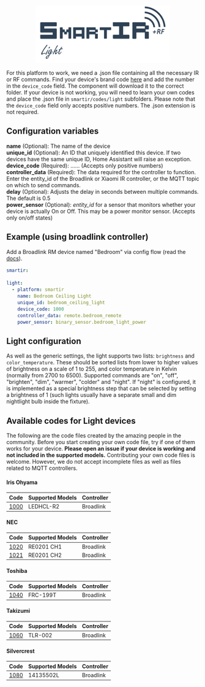 <p align="center">
    <a href="#"><img src="assets/smartir_light.png" width="350" alt="SmartIR light"></a>
</p>

For this platform to work, we need a .json file containing all the necessary IR or RF commands.
Find your device's brand code [here](LIGHT.md#available-codes-for-light-devices) and add the number in the `device_code` field. The component will download it to the correct folder.  If your device is not working, you will need to learn your own codes and place the .json file in `smartir/codes/light` subfolders. Please note that the `device_code` field only accepts positive numbers. The .json extension is not required.

## Configuration variables

**name** (Optional): The name of the device<br />
**unique_id** (Optional): An ID that uniquely identified this device. If two devices have the same unique ID, Home Assistant will raise an exception.<br />
**device_code** (Required): ...... (Accepts only positive numbers)<br />
**controller_data** (Required): The data required for the controller to function. Enter the entity_id of the Broadlink or Xiaomi IR controller, or the MQTT topic on which to send commands.<br />
**delay** (Optional): Adjusts the delay in seconds between multiple commands. The default is 0.5 <br />
**power_sensor** (Optional): *entity_id* for a sensor that monitors whether your device is actually On or Off. This may be a power monitor sensor. (Accepts only on/off states)<br />

## Example (using broadlink controller)

Add a Broadlink RM device named "Bedroom" via config flow (read the [docs](https://www.homeassistant.io/integrations/broadlink/)).

```yaml
smartir:

light:
  - platform: smartir
    name: Bedroom Ceiling Light
    unique_id: bedroom_ceiling_light
    device_code: 1000
    controller_data: remote.bedroom_remote
    power_sensor: binary_sensor.bedroom_light_power
```

## Light configuration

As well as the generic settings, the light supports two lists:
`brightness` and `color_temperature`.  These should be sorted lists
from lower to higher values of brightness on a scale of 1 to 255, and
color temperature in Kelvin (normally from 2700 to 6500).  Supported
commands are "on", "off", "brighten", "dim", "warmer", "colder" and "night".
If "night" is configured, it is implemented as a special brightness step that
can be selected by setting a brightness of 1 (such lights usually have a
separate small and dim nightlight bulb inside the fixture).


## Available codes for Light devices

The following are the code files created by the amazing people in the community. Before you start creating your own code file, try if one of them works for your device. **Please open an issue if your device is working and not included in the supported models.**
Contributing your own code files is welcome. However, we do not accept incomplete files as well as files related to MQTT controllers.

#### Iris Ohyama

| Code                             | Supported Models | Controller |
|----------------------------------|------------------|------------|
| [1000](../codes/light/1000.json) | LEDHCL-R2        | Broadlink  |

#### NEC

| Code                             | Supported Models | Controller |
|----------------------------------|------------------|------------|
| [1020](../codes/light/1020.json) | RE0201 CH1       | Broadlink  |
| [1021](../codes/light/1021.json) | RE0201 CH2       | Broadlink  |

#### Toshiba

| Code                             | Supported Models | Controller |
|----------------------------------|------------------|------------|
| [1040](../codes/light/1040.json) | FRC-199T         | Broadlink  |

#### Takizumi

| Code                             | Supported Models | Controller |
|----------------------------------|------------------|------------|
| [1060](../codes/light/1060.json) | TLR-002          | Broadlink  |

#### Silvercrest

| Code                             | Supported Models | Controller |
|----------------------------------|------------------|------------|
| [1080](../codes/light/1080.json) | 14135502L        | Broadlink  |
